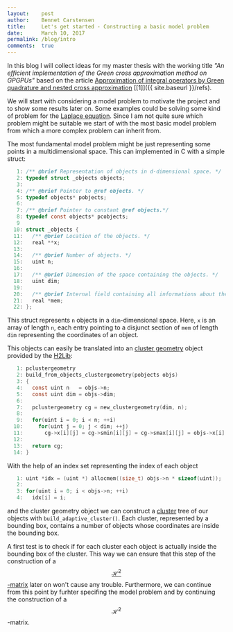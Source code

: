 ```yaml
---
layout:    post
author:    Bennet Carstensen
title:     Let's get started - Constructing a basic model problem
date:      March 10, 2017
permalink: /blog/intro
comments:  true
---
```


In this blog I will collect ideas for my master thesis with the working title
*"An efficient implementation of the Green cross approximation method on
GPGPUs"* based on the article
[Approximation of integral operators by Green quadrature and nested cross approximation](https://link.springer.com/article/10.1007/s00211-015-0757-y) [\[1\]]({{ site.baseurl }}/refs).

We will start with considering a model problem to motivate the project and to
show some results later on. Some examples could be solving some kind of problem
for the [Laplace equation](https://en.wikipedia.org/wiki/Laplace%27s_equation).
Since I am not quite sure which problem might be suitable we start of with the
most basic model problem from which a more complex problem can inherit from.

<!--more-->

The most fundamental model problem might be just representing some points in a
multidimensional space. This can implemented in C with a simple struct:

```c
   1: /** @brief Representation of objects in d-dimensional space. */
   2: typedef struct _objects objects;
   3:
   4: /** @brief Pointer to @ref objects. */
   5: typedef objects* pobjects;
   6:
   7: /** @brief Pointer to constant @ref objects.*/
   8: typedef const objects* pcobjects;
   9
  10: struct _objects {
  11:   /** @brief Location of the objects. */
  12:   real **x;
  13:
  14:   /** @brief Number of objects. */
  15:   uint n;
  16:
  17:   /** @brief Dimension of the space containing the objects. */
  18:   uint dim;
  19:
  20:   /** @brief Internal field containing all informations about the objects */
  21:   real *mem;
  22: };
```

This struct represents `n` objects in a `dim`-dimensional space. Here, `x` is
an array of length `n`, each entry pointing to a disjunct section of `mem` of
length `dim` representing the coordinates of an object.

This objects can easily be translated into an
[cluster geometry](http://www.h2lib.org/doc/d4/dbd/group__clustergeometry.html)
object provided by the [H2Lib](http://www.h2lib.org):

```c
   1: pclustergeometry
   2: build_from_objects_clustergeometry(pobjects objs)
   3: {
   4:   const uint n   = objs->n;
   5:   const uint dim = objs->dim;
   6:
   7:   pclustergeometry cg = new_clustergeometry(dim, n);
   8:
   9:   for(uint i = 0; i < n; ++i)
  10:     for(uint j = 0; j < dim; ++j)
  11:       cg->x[i][j] = cg->smin[i][j] = cg->smax[i][j] = objs->x[i][j];
  12:
  13:   return cg;
  14: }
```

With the help of an index set representing the index of each object

```c
   1: uint *idx = (uint *) allocmem((size_t) objs->n * sizeof(uint));
   2:
   3: for(uint i = 0; i < objs->n; ++i)
   4:   idx[i] = i;
```
and the cluster geometry object we can construct a
[cluster](http://www.h2lib.org/doc/d7/de3/group__cluster.html) tree of our
objects with `build_adaptive_cluster()`. Each cluster, represented by a
bounding box, contains a number of objects whose coordinates are inside the
bounding box.

A first test is to check if for each cluster each object is actually inside the
bounding box of the cluster. This way we can ensure that this step of the
construction of a
[$$\mathcal{H}^2$$-matrix](http://www.h2lib.org/doc/d7/ddd/group__h2matrix.html)
later on won't cause any trouble. Furthermore, we can continue from this point
by furhter specifing the model problem and by continuing the construction of a
$$\mathcal{H}^2$$-matrix.
